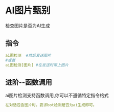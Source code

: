 
# AI图片甄别
检查图片是否为AI生成


## 指令

```yaml
ai图检测  #然后发送图片
#或者
ai图检测[图片] #在发送时带上图片
```


## 进阶--函数调用
ai图片检测支持函数调用,你可以不遵循特定指令格式
```yaml
在对话包含图片时，要求bot检测是否为ai生成即可。
```